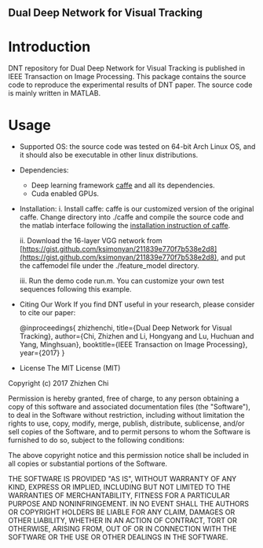 ## Dual Deep Network for Visual Tracking
# Introduction
DNT repository for Dual Deep Network for Visual Tracking is published in IEEE Transaction on Image Processing. This package contains the source code to reproduce the experimental results of DNT paper. The source code is mainly written in MATLAB.

# Usage
+ Supported OS: the source code was tested on 64-bit Arch Linux OS, and it should also be executable in other linux distributions.

+ Dependencies:
  + Deep learning framework [caffe](http://caffe.berkeleyvision.org/) and all its dependencies.
  + Cuda enabled GPUs.

+ Installation:
    i. Install caffe: caffe is our customized version of the original caffe. Change directory into ./caffe and compile the source code and the matlab interface following the [installation instruction of caffe](http://caffe.berkeleyvision.org/installation.html).

    ii. Download the 16-layer VGG network from [https://gist.github.com/ksimonyan/211839e770f7b538e2d8](https://gist.github.com/ksimonyan/211839e770f7b538e2d8), and put the caffemodel file under the ./feature_model directory.
    
    iii. Run the demo code run.m. You can customize your own test sequences following this example.

+ Citing Our Work
If you find DNT useful in your research, please consider to cite our paper:

    @inproceedings{ zhizhenchi,
       title={Dual Deep Network for Visual Tracking},
       author={Chi, Zhizhen and Li, Hongyang and Lu, Huchuan and Yang, Minghsuan},
       booktitle={IEEE Transaction on Image Processing},
       year={2017}
    }

+ License
The MIT License (MIT)

Copyright (c) 2017 Zhizhen Chi

Permission is hereby granted, free of charge, to any person obtaining a copy
of this software and associated documentation files (the "Software"), to deal
in the Software without restriction, including without limitation the rights
to use, copy, modify, merge, publish, distribute, sublicense, and/or sell
copies of the Software, and to permit persons to whom the Software is
furnished to do so, subject to the following conditions:

The above copyright notice and this permission notice shall be included in all
copies or substantial portions of the Software.

THE SOFTWARE IS PROVIDED "AS IS", WITHOUT WARRANTY OF ANY KIND, EXPRESS OR
IMPLIED, INCLUDING BUT NOT LIMITED TO THE WARRANTIES OF MERCHANTABILITY,
FITNESS FOR A PARTICULAR PURPOSE AND NONINFRINGEMENT. IN NO EVENT SHALL THE
AUTHORS OR COPYRIGHT HOLDERS BE LIABLE FOR ANY CLAIM, DAMAGES OR OTHER
LIABILITY, WHETHER IN AN ACTION OF CONTRACT, TORT OR OTHERWISE, ARISING FROM,
OUT OF OR IN CONNECTION WITH THE SOFTWARE OR THE USE OR OTHER DEALINGS IN THE
SOFTWARE.